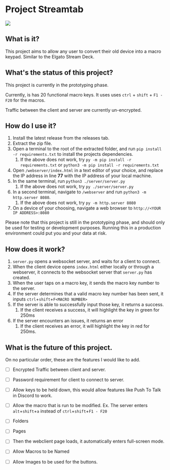 # Project Streamtab

![](https://github.com/DimaMzk/project-streamtab/blob/a0b052eb2201536c7dfd42dcf9742a84fccd3323/readme_assets/demogif.gif)

## What is it?
This project aims to allow any user to convert their old device into a macro keypad. Similar to the Elgato Stream Deck.

## What's the status of this project?
This project is currently in the prototyping phase.

Currently, is has 20 functional macro keys. It uses uses `ctrl` + `shift` + `F1 - F20` for the macros.

Traffic between the client and server are currently un-encrypted.

## How do I use it?
1. Install the latest release from the releases tab.
2. Extract the zip file.
3. Open a terminal to the root of the extracted folder, and run `pip install -r requirements.txt` to install the projects dependencies.
     1. If the above does not work, try `py -m pip install -r requirements.txt` or `python3 -m pip install -r requirements.txt`
4. Open `/webserver/index.html` in a text editor of your choice, and replace the IP address in line **77** with the IP address of your local machine.
5. In the same terminal, run `python3 ./server/server.py`
     1. If the above does not work, try `py ./server/server.py`
6. In a second terminal, navigate to `/webserver` and run `python3 -m http.server 8080`.
     1. If the above does not work, try `py -m http.server 8080`
7. On a device of your choosing, navigate a web browser to `http://<YOUR IP ADDRESS>:8080`

Please note that this project is still in the prototyping phase, and should only be used for testing or development purposes. Running this in a production environment could put you and your data at risk.

## How does it work?
 1. `server.py` opens a websocket server, and waits for a client to connect.
 2. When the client device opens `index.html` either locally or through a webserver, it connects to the websocket server that `server.py` has created.
 3. When the user taps on a macro key, it sends the macro key number to the server.
 4. If the server determines that a valid macro key number has been sent, it inputs `ctrl`+`shift`+`F<MACRO NUMBER>`
 5. If the server is able to successfully input those key, it returns a success.
     1. If the client receives a success, it will highlight the key in green for 250ms
 6. If the server encounters an issues, it returns an error
     1. If the client receives an error, it will highlight the key in red for 250ms.
     
## What is the future of this project.
On no particular order, these are the features I would like to add.
 - [ ] Encrypted Traffic between client and server.
 - [ ] Password requirement for client to connect to server.
 - [ ] Allow keys to be held down, this would allow features like Push To Talk in Discord to work.
 - [ ] Allow the macro that is run to be modified. Ex. The server enters `alt`+`shift`+`a` instead of `ctrl`+`shift`+`F1 - F20`
 - [ ] Folders
 - [ ] Pages
 - [ ] Then the webclient page loads, it automatically enters full-screen mode.
 - [ ] Allow Macros to be Named
 - [ ] Allow Images to be used for the buttons.

